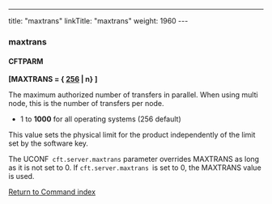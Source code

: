 ---
title: "maxtrans"
linkTitle: "maxtrans"
weight: 1960
---<span id="maxtrans"></span>

### maxtrans

#### CFTPARM

****[MAXTRANS = { <u>256</u> &#124; n} ]****

The maximum authorized number of transfers in parallel. When using multi node, this is the number of transfers per node.

- 1 to **1000** for all operating systems (256 default)

This value sets the physical limit for the product independently of
the limit set by the software key.

The UCONF` cft.server.maxtrans` parameter overrides MAXTRANS as long as it is not set to 0. If `cft.server.maxtrans `is set to 0, the MAXTRANS value is used.

[Return to Command index](../../)
